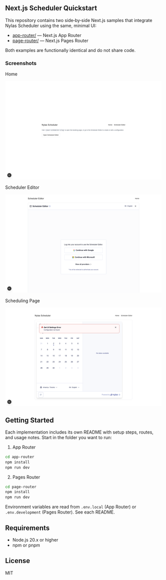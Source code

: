 ## Next.js Scheduler Quickstart

This repository contains two side‑by‑side Next.js samples that integrate Nylas Scheduler using the same, minimal UI:

- [app-router/](app-router) — Next.js App Router
- [page-router/](page-router) — Next.js Pages Router

Both examples are functionally identical and do not share code.

### Screenshots

Home

![Home](./figures/home.png)

Scheduler Editor

![Scheduler Editor](./figures/scheduler-editor.png)

Scheduling Page

![Scheduling Page](./figures/nylas-scheduling-page.png)

## Getting Started

Each implementation includes its own README with setup steps, routes, and usage notes. Start in the folder you want to run:

1) App Router

```bash
cd app-router
npm install
npm run dev
```

2) Pages Router

```bash
cd page-router
npm install
npm run dev
```

Environment variables are read from `.env.local` (App Router) or `.env.development` (Pages Router). See each README.

## Requirements

- Node.js 20.x or higher
- npm or pnpm

## License

MIT
